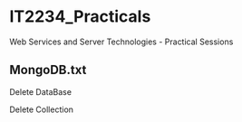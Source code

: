 # IT2234_Practicals
Web Services and Server Technologies - Practical Sessions

## MongoDB.txt

 Delete DataBase



 Delete Collection
